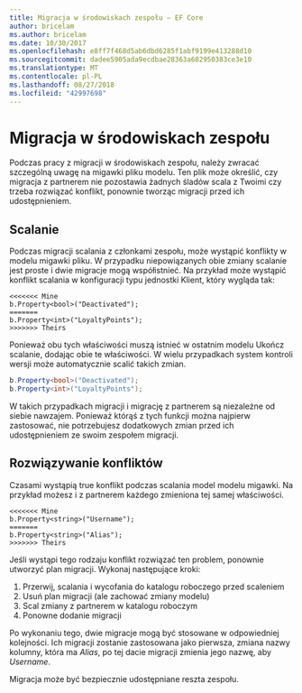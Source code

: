 ```yaml
---
title: Migracja w środowiskach zespołu — EF Core
author: bricelam
ms.author: bricelam
ms.date: 10/30/2017
ms.openlocfilehash: e8ff7f468d5ab6dbd6285f1abf9199e413288d10
ms.sourcegitcommit: dadee5905ada9ecdbae28363a682950383ce3e10
ms.translationtype: MT
ms.contentlocale: pl-PL
ms.lasthandoff: 08/27/2018
ms.locfileid: "42997698"
---
```

<a name="migrations-in-team-environments"></a>Migracja w środowiskach zespołu
===============================
Podczas pracy z migracji w środowiskach zespołu, należy zwracać szczególną uwagę na migawki pliku modelu. Ten plik może określić, czy migracja z partnerem nie pozostawia żadnych śladów scala z Twoimi czy trzeba rozwiązać konflikt, ponownie tworząc migracji przed ich udostępnieniem.

<a name="merging"></a>Scalanie
-------
Podczas migracji scalania z członkami zespołu, może wystąpić konflikty w modelu migawki pliku. W przypadku niepowiązanych obie zmiany scalanie jest proste i dwie migracje mogą współistnieć. Na przykład może wystąpić konflikt scalania w konfiguracji typu jednostki Klient, który wygląda tak:

    <<<<<<< Mine
    b.Property<bool>("Deactivated");
    =======
    b.Property<int>("LoyaltyPoints");
    >>>>>>> Theirs

Ponieważ obu tych właściwości muszą istnieć w ostatnim modelu Ukończ scalanie, dodając obie te właściwości. W wielu przypadkach system kontroli wersji może automatycznie scalić takich zmian.

``` csharp
b.Property<bool>("Deactivated");
b.Property<int>("LoyaltyPoints");
```

W takich przypadkach migracji i migrację z partnerem są niezależne od siebie nawzajem. Ponieważ którąś z tych funkcji można najpierw zastosować, nie potrzebujesz dodatkowych zmian przed ich udostępnieniem ze swoim zespołem migracji.

<a name="resolving-conflicts"></a>Rozwiązywanie konfliktów
-------------------
Czasami wystąpią true konflikt podczas scalania model modelu migawki. Na przykład możesz i z partnerem każdego zmieniona tej samej właściwości.

    <<<<<<< Mine
    b.Property<string>("Username");
    =======
    b.Property<string>("Alias");
    >>>>>>> Theirs

Jeśli wystąpi tego rodzaju konflikt rozwiązać ten problem, ponownie utworzyć plan migracji. Wykonaj następujące kroki:

1. Przerwij, scalania i wycofania do katalogu roboczego przed scaleniem
2. Usuń plan migracji (ale zachować zmiany modelu)
3. Scal zmiany z partnerem w katalogu roboczym
4. Ponowne dodanie migracji

Po wykonaniu tego, dwie migracje mogą być stosowane w odpowiedniej kolejności. Ich migracji zostanie zastosowana jako pierwsza, zmiana nazwy kolumny, która ma *Alias*, po tej dacie migracji zmienia jego nazwę, aby *Username*.

Migracja może być bezpiecznie udostępniane reszta zespołu.
